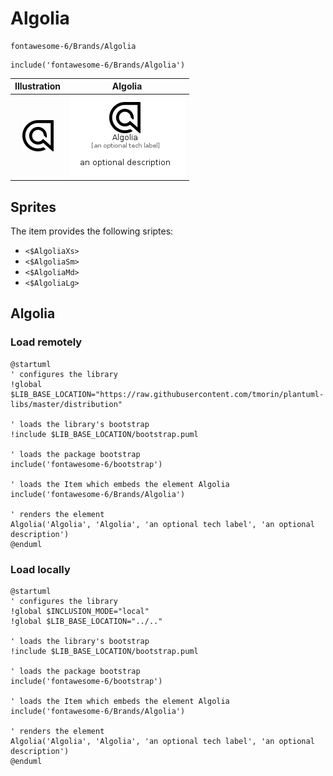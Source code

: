 # Algolia


```text
fontawesome-6/Brands/Algolia
```

```text
include('fontawesome-6/Brands/Algolia')
```



| Illustration | Algolia |
| :---: | :---: |
| ![illustration for Illustration](../../fontawesome-6/Brands/Algolia.png) | ![illustration for Algolia](../../fontawesome-6/Brands/Algolia.Local.png) |



## Sprites
The item provides the following sriptes:

- `<$AlgoliaXs>`
- `<$AlgoliaSm>`
- `<$AlgoliaMd>`
- `<$AlgoliaLg>`





## Algolia

### Load remotely
```plantuml
@startuml
' configures the library
!global $LIB_BASE_LOCATION="https://raw.githubusercontent.com/tmorin/plantuml-libs/master/distribution"

' loads the library's bootstrap
!include $LIB_BASE_LOCATION/bootstrap.puml

' loads the package bootstrap
include('fontawesome-6/bootstrap')

' loads the Item which embeds the element Algolia
include('fontawesome-6/Brands/Algolia')

' renders the element
Algolia('Algolia', 'Algolia', 'an optional tech label', 'an optional description')
@enduml
```

### Load locally
```plantuml
@startuml
' configures the library
!global $INCLUSION_MODE="local"
!global $LIB_BASE_LOCATION="../.."

' loads the library's bootstrap
!include $LIB_BASE_LOCATION/bootstrap.puml

' loads the package bootstrap
include('fontawesome-6/bootstrap')

' loads the Item which embeds the element Algolia
include('fontawesome-6/Brands/Algolia')

' renders the element
Algolia('Algolia', 'Algolia', 'an optional tech label', 'an optional description')
@enduml
```

